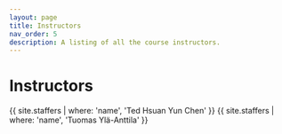 ```yaml
---
layout: page
title: Instructors
nav_order: 5
description: A listing of all the course instructors.
---
```


# Instructors

{{ site.staffers | where: 'name', 'Ted Hsuan Yun Chen' }}
{{ site.staffers | where: 'name', 'Tuomas Ylä-Anttila' }}
